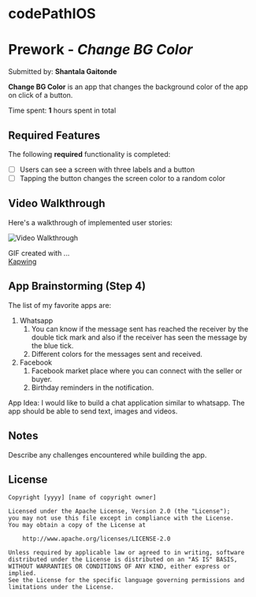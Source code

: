 # codePathIOS
# Prework - *Change BG Color*

Submitted by: **Shantala Gaitonde**

**Change BG Color** is an app that changes the background color of the app on click of a button.

Time spent: **1** hours spent in total

## Required Features

The following **required** functionality is completed:

- [ ] Users can see a screen with three labels and a button
- [ ] Tapping the button changes the screen color to a random color
 
## Video Walkthrough

Here's a walkthrough of implemented user stories:

<img src='https://www.kapwing.com/videos/64dd1a59c1dcd00018d9043e' title='Video Walkthrough' width='' alt='Video Walkthrough' />

GIF created with ...  
[Kapwing](https://www.kapwing.com/) 

## App Brainstorming (Step 4)
The list of my favorite apps are:
1. Whatsapp
    1. You can know if the message sent has reached the receiver by the double tick mark and also if the receiver has seen the message by   
       the blue tick.
    2. Different colors for the messages sent and received. 
2. Facebook
    1. Facebook market place where you can connect with the seller or buyer.
    2. Birthday reminders in the notification.

  App Idea:
  I would like to build a chat application similar to whatsapp. The app should be able to send text, images and videos. 
    
## Notes

Describe any challenges encountered while building the app.

## License

    Copyright [yyyy] [name of copyright owner]

    Licensed under the Apache License, Version 2.0 (the "License");
    you may not use this file except in compliance with the License.
    You may obtain a copy of the License at

        http://www.apache.org/licenses/LICENSE-2.0

    Unless required by applicable law or agreed to in writing, software
    distributed under the License is distributed on an "AS IS" BASIS,
    WITHOUT WARRANTIES OR CONDITIONS OF ANY KIND, either express or implied.
    See the License for the specific language governing permissions and
    limitations under the License.
